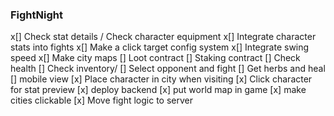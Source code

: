 ### FightNight

x[] Check stat details / Check character equipment
x[] Integrate character stats into fights
x[] Make a click target config system
x[] Integrate swing speed
x[] Make city maps
[] Loot contract
[] Staking contract
[] Check health
[] Check inventory/
[] Select opponent and fight
[] Get herbs and heal
[] mobile view
[x] Place character in city when visiting
[x] Click character for stat preview
[x] deploy backend
[x] put world map in game
[x] make cities clickable
[x] Move fight logic to server
